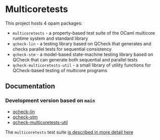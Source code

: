 # Multicoretests

This project hosts 4 opam packages:

- `multicoretests` - a property-based test suite of the OCaml
   multicore runtime system and standard library
- `qcheck-lin` - a testing library based on QCheck that generates
   and checks parallel tests for sequential consistency
- `qcheck-stm` - a model-based state-machine testing library based on
   QCheck that can generate both sequential and parallel tests
- `qcheck-multicoretests-util` - a small library of utility functions
   for QCheck-based testing of multicore programs

## Documentation

### Development version based on `main`

- [qcheck-lin](dev/qcheck-lin)
- [qcheck-stm](dev/qcheck-stm)
- [qcheck-multicoretests-util](dev/qcheck-multicoretests-util)

The `multicoretests` test suite [is described in more detail here](https://github.com/jmid/multicoretests/blob/main/src/README.md)
